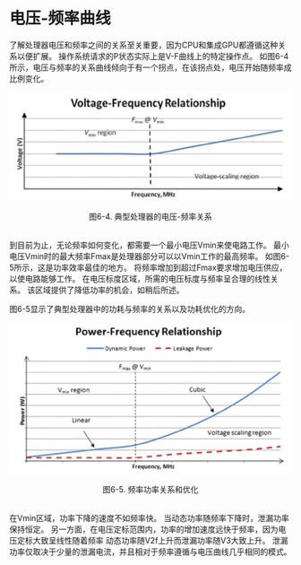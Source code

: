 # 电压-频率曲线

了解处理器电压和频率之间的关系至关重要，因为CPU和集成GPU都遵循这种关系以便扩展。 操作系统请求的P状态实际上是V-F曲线上的特定操作点。
如图6-4所示，电压与频率的关系曲线倾向于有一个拐点，在该拐点处，电压开始随频率成比例变化。

![](../images/6_4.png)
<center>图6-4. 典型处理器的电压-频率关系</center>
<br>

到目前为止，无论频率如何变化，都需要一个最小电压Vmin来使电路工作。 最小电压Vmin时的最大频率Fmax是处理器部分可以以Vmin工作的最高频率。
如图6-5所示，这是功率效率最佳的地方。 将频率增加到超过Fmax要求增加电压供应，以使电路能够工作。 在电压标度区域，所需的电压标度与频率呈合理的线性关系。 该区域提供了降低功率的机会，如稍后所述。

图6-5显示了典型处理器中的功耗与频率的关系以及功耗优化的方向。

![](../images/6_5.png)
<center>图6-5. 频率功率关系和优化</center>
<br>

在Vmin区域，功率下降的速度不如频率快。 当动态功率随频率下降时，泄漏功率保持恒定。 另一方面，在电压定标范围内，功率的增加速度远快于频率，因为电压定标大致呈线性随着频率 动态功率随V2f上升而泄漏功率随V3大致上升。 泄漏功率仅取决于少量的泄漏电流，并且相对于频率遵循与电压曲线几乎相同的模式。

[^7]: M. K. Bhandaru and E. J. Dehaemer, U. S. Patent No. US 20130346774, A1, 2013. Providing energy efficient turbo operation of a processor. Available at www.google.com/patents/ WO2013137859A1?cl=en.